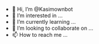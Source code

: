 - 👋 Hi, I’m @Kasimownbot
- 👀 I’m interested in ...
- 🌱 I’m currently learning ...
- 💞️ I’m looking to collaborate on ...
- 📫 How to reach me ...

<!---
Kasimownbot/Kasimownbot is a ✨ special ✨ repository because its `README.md` (this file) appears on your GitHub profile.
You can click the Preview link to take a look at your changes.
--->
